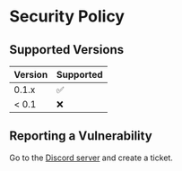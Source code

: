 # Security Policy

## Supported Versions

| Version | Supported          |
| ------- | ------------------ |
| 0.1.x   | :white_check_mark: |
| < 0.1   | :x:                |

## Reporting a Vulnerability

Go to the [Discord server](https://discord.gg/WePT9v2CmQ) and create a ticket.
